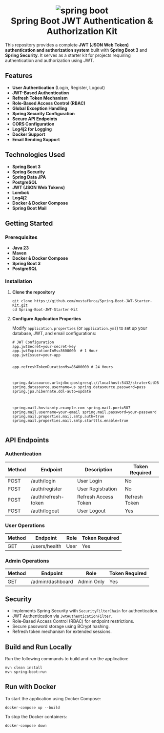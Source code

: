
<body>
  <h1 align="center">
  <br>
  <a><img src="https://github.com/khandelwal-arpit/springboot-starterkit/blob/master/docs/images/spring-framework.png" alt="spring boot"></a>
  <br>
  Spring Boot JWT Authentication & Authorization Kit
  <br>
</h1>
  <p>This repository provides a complete <strong>JWT (JSON Web Token) authentication and authorization system</strong> built with <strong>Spring Boot 3</strong> and <strong>Spring Security</strong>. It serves as a starter kit for projects requiring authentication and authorization using JWT.</p>

  <h2>Features</h2>
  <ul>
    <li><strong>User Authentication</strong> (Login, Register, Logout)</li>
    <li><strong>JWT-Based Authentication</strong></li>
    <li><strong>Refresh Token Mechanism</strong></li>
    <li><strong>Role-Based Access Control (RBAC)</strong></li>
    <li><strong>Global Exception Handling</strong></li>
    <li><strong>Spring Security Configuration</strong></li>
    <li><strong>Secure API Endpoints</strong></li>
    <li><strong>CORS Configuration</strong></li>
    <li><strong>Log4j2 for Logging</strong></li>
    <li><strong>Docker Support</strong></li>
    <li><strong>Email Sending Support</strong></li>
  </ul>

  <h2>Technologies Used</h2>
  <ul>
    <li><strong>Spring Boot 3</strong></li>
    <li><strong>Spring Security</strong></li>
    <li><strong>Spring Data JPA</strong></li>
    <li><strong>PostgreSQL</strong></li>
    <li><strong>JWT (JSON Web Tokens)</strong></li>
    <li><strong>Lombok</strong></li>
    <li><strong>Log4j2</strong></li>
    <li><strong>Docker & Docker Compose</strong></li>
    <li><strong>Spring Boot Mail</strong></li>
  </ul>

  <h2>Getting Started</h2>
  <h3>Prerequisites</h3>
  <ul>
    <li><strong>Java 23</strong></li>
    <li><strong>Maven</strong></li>
    <li><strong>Docker & Docker Compose</strong></li>
    <li><strong>Spring Boot 3</strong></li>
    <li><strong>PostgreSQL</strong></li>
  </ul>

  <h3>Installation</h3>
  <ol>
    <li>
      <p><strong>Clone the repository</strong></p>
      <pre><code>git clone https://github.com/mustafkrca/Spring-Boot-JWT-Starter-Kit.git
cd Spring-Boot-JWT-Starter-Kit</code></pre>
    </li>
    <li>
      <p><strong>Configure Application Properties</strong></p>
      <p>Modify <code>application.properties</code> (or <code>application.yml</code>) to set up your database, JWT, and email configurations:</p>
      <pre><code># JWT Configuration
app.jwtSecret=your-secret-key
app.jwtExpirationInMs=3600000  # 1 Hour
app.jwtIssuer=your-app

app.refreshTokenDurationMs=86400000  # 24 Hours

spring.datasource.url=jdbc:postgresql://localhost:5432/straterKitDB
spring.datasource.username=us
spring.datasource.password=pass
spring.jpa.hibernate.ddl-auto=update

spring.mail.host=smtp.example.com
spring.mail.port=587
spring.mail.username=your-email
spring.mail.password=your-password
spring.mail.properties.mail.smtp.auth=true
spring.mail.properties.mail.smtp.starttls.enable=true</code></pre>
    </li>
  </ol>

  <h2>API Endpoints</h2>
  <h3>Authentication</h3>
<table>
  <thead>
    <tr>
      <th>Method</th>
      <th>Endpoint</th>
      <th>Description</th>
      <th>Token Required</th>
    </tr>
  </thead>
  <tbody>
    <tr>
      <td>POST</td>
      <td>/auth/login</td>
      <td>User Login</td>
      <td>No</td>
    </tr>
    <tr>
      <td>POST</td>
      <td>/auth/register</td>
      <td>User Registration</td>
      <td>No</td>
    </tr>
    <tr>
      <td>POST</td>
      <td>/auth/refresh-token</td>
      <td>Refresh Access Token</td>
      <td>Refresh Token</td>
    </tr>
    <tr>
      <td>POST</td>
      <td>/auth/logout</td>
      <td>User Logout</td>
      <td>Yes</td>
    </tr>
  </tbody>
</table>

<h3>User Operations</h3>
<table>
  <thead>
    <tr>
      <th>Method</th>
      <th>Endpoint</th>
      <th>Role</th>
      <th>Token Required</th>
    </tr>
  </thead>
  <tbody>
    <tr>
      <td>GET</td>
      <td>/users/health</td>
      <td>User</td>
      <td>Yes</td>
    </tr>
  </tbody>
</table>

<h3>Admin Operations</h3>
<table>
  <thead>
    <tr>
      <th>Method</th>
      <th>Endpoint</th>
      <th>Role</th>
      <th>Token Required</th>
    </tr>
  </thead>
  <tbody>
    <tr>
      <td>GET</td>
      <td>/admin/dashboard</td>
      <td>Admin Only</td>
      <td>Yes</td>
    </tr>
  </tbody>
</table>


  <h2>Security</h2>
  <ul>
    <li>Implements Spring Security with <code>SecurityFilterChain</code> for authentication.</li>
    <li>JWT Authentication via <code>JwtAuthenticationFilter</code>.</li>
    <li>Role-Based Access Control (RBAC) for endpoint restrictions.</li>
    <li>Secure password storage using BCrypt hashing.</li>
    <li>Refresh token mechanism for extended sessions.</li>
  </ul>

  <h2>Build and Run Locally</h2>
  <p>Run the following commands to build and run the application:</p>
  <pre><code>mvn clean install
mvn spring-boot:run</code></pre>

  <h2>Run with Docker</h2>
  <p>To start the application using Docker Compose:</p>
  <pre><code>docker-compose up --build</code></pre>
  <p>To stop the Docker containers:</p>
  <pre><code>docker-compose down</code></pre>

</html>
